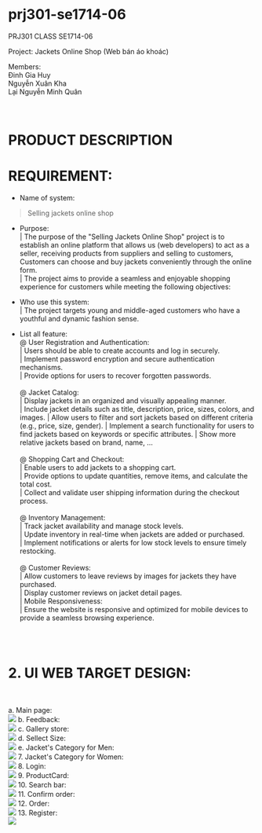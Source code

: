 # prj301-se1714-06

PRJ301 CLASS SE1714-06

Project: Jackets Online Shop (Web bán áo khoác) <br>

Members: <br>
Đinh Gia Huy <br>
Nguyễn Xuân Kha <br>
Lại Nguyễn Minh Quân <br>
		<br></br>

# PRODUCT DESCRIPTION

# REQUIREMENT: <br>
* Name of system: <br>
>  Selling jackets online shop

* Purpose: <br>
|  The purpose of the "Selling Jackets Online Shop" project is to establish an online platform that allows us (web developers) to act as a seller, receiving products from suppliers and selling to customers, Customers can choose and buy jackets conveniently through the online form.  <br>
|  The project aims to provide a seamless and enjoyable shopping experience for customers while meeting the following objectives:  <br>
* Who use this system: <br>
|  The project targets young and middle-aged customers who have a youthful and dynamic fashion sense. <br>

* List all feature: <br>
 @ User Registration and Authentication:  <br>
    |	Users should be able to create accounts and log in securely.  <br>
    |	Implement password encryption and secure authentication mechanisms.  <br>
    |	Provide options for users to recover forgotten passwords.  <br> <br>
 @ Jacket Catalog: <br>
    |	Display jackets in an organized and visually appealing manner. <br>
    |	Include jacket details such as title, description, price, sizes, colors, and images.
    |	Allow users to filter and sort jackets based on different criteria (e.g., price, size, gender).
    |	Implement a search functionality for users to find jackets based on keywords or specific attributes.
    |	Show more relative jackets based on brand, name, … <br> <br>
 @ Shopping Cart and Checkout:  <br>
    |	Enable users to add jackets to a shopping cart. <br>
    |	Provide options to update quantities, remove items, and calculate the total cost.  <br>
    |	Collect and validate user shipping information during the checkout process.  <br>  <br>
 @ Inventory Management:  <br>
    |	Track jacket availability and manage stock levels.  <br>
    |	Update inventory in real-time when jackets are added or purchased.  <br>
    |	Implement notifications or alerts for low stock levels to ensure timely restocking.  <br>  <br>
 @ Customer Reviews:  <br>
    |	Allow customers to leave reviews by images for jackets they have purchased.  <br>
    |	Display customer reviews on jacket detail pages.  <br>
    |	Mobile Responsiveness:  <br>
    |	Ensure the website is responsive and optimized for mobile devices to provide a seamless browsing experience.  <br>  <br>
<br>

# 2. UI WEB TARGET DESIGN:
<br>

a.	 Main page:<br>
<img src="./GUI assignment/Base.png">
b.   Feedback:<br>
<img src="./GUI assignment/Feedback - xem xét thay đổi cần thêm feedback detail card.png">
c.   Gallery store:<br>
<img src="./GUI assignment/Gallery - cần thêm 1 bản có sản phẩm để cho thầy thấy.png">
d.   Sellect Size:<br>
<img src="./GUI assignment/Gợi ý chọn size.png">
e.   Jacket's Category for Men:<br>
<img src="./GUI assignment/Jacket's Category - Jackets for men.png">
7.   Jacket's Category for Women:<br>
<img src="./GUI assignment/Jacket's Category - Jackets for women.png">
8.   Login:<br>
<img src="./GUI assignment/Login.png">
9.   ProductCard:<br>
<img src="./GUI assignment/ProductCard details.png">
10.  Search bar:<br>
<img src="./GUI assignment/SearchBar.png">
11.  Confirm order:<br>
<img src="./GUI assignment/confirm order.png">
12. Order:<br>
<img src="./GUI assignment/order.png">
13. Register:<br>
<img src="./GUI assignment/register.png">
